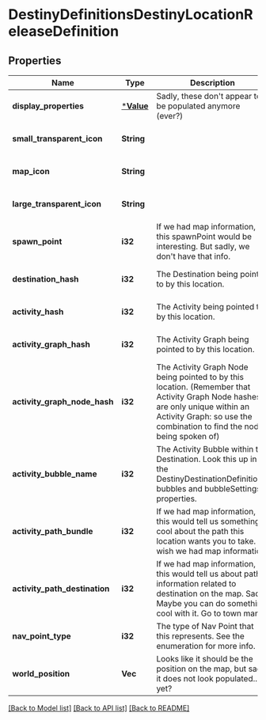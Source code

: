 # DestinyDefinitionsDestinyLocationReleaseDefinition

## Properties
Name | Type | Description | Notes
------------ | ------------- | ------------- | -------------
**display_properties** | [***Value**](Value.md) | Sadly, these don&#39;t appear to be populated anymore (ever?) | [optional] [default to null]
**small_transparent_icon** | **String** |  | [optional] [default to null]
**map_icon** | **String** |  | [optional] [default to null]
**large_transparent_icon** | **String** |  | [optional] [default to null]
**spawn_point** | **i32** | If we had map information, this spawnPoint would be interesting. But sadly, we don&#39;t have that info. | [optional] [default to null]
**destination_hash** | **i32** | The Destination being pointed to by this location. | [optional] [default to null]
**activity_hash** | **i32** | The Activity being pointed to by this location. | [optional] [default to null]
**activity_graph_hash** | **i32** | The Activity Graph being pointed to by this location. | [optional] [default to null]
**activity_graph_node_hash** | **i32** | The Activity Graph Node being pointed to by this location. (Remember that Activity Graph Node hashes are only unique within an Activity Graph: so use the combination to find the node being spoken of) | [optional] [default to null]
**activity_bubble_name** | **i32** | The Activity Bubble within the Destination. Look this up in the DestinyDestinationDefinition&#39;s bubbles and bubbleSettings properties. | [optional] [default to null]
**activity_path_bundle** | **i32** | If we had map information, this would tell us something cool about the path this location wants you to take. I wish we had map information. | [optional] [default to null]
**activity_path_destination** | **i32** | If we had map information, this would tell us about path information related to destination on the map. Sad. Maybe you can do something cool with it. Go to town man. | [optional] [default to null]
**nav_point_type** | **i32** | The type of Nav Point that this represents. See the enumeration for more info. | [optional] [default to null]
**world_position** | **Vec<i32>** | Looks like it should be the position on the map, but sadly it does not look populated... yet? | [optional] [default to null]

[[Back to Model list]](../README.md#documentation-for-models) [[Back to API list]](../README.md#documentation-for-api-endpoints) [[Back to README]](../README.md)


